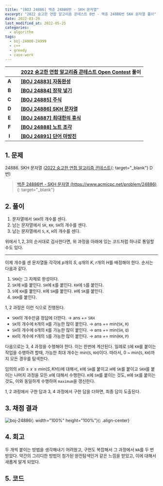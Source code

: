 ```yaml
---
title: "[BOJ 24886] 백준 24886번 - SKH 문자열"
excerpt: "2022 숭고한 연합 알고리즘 콘테스트 D번 - 백준 24886번 SKH 문자열 풀이"
date: 2022-03-29
last_modified_at: 2022-05-25
categories:
  - algorithm
tags:
  - boj-24000-24999
  - c++
  - greedy
  - case-work
---
```


|||[2022 숭고한 연합 알고리즘 콘테스트 Open Contest](https://burningfalls.github.io/contest/skh2022-baekjoon-contest/) 풀이|
|:---:|:---:|:---|
|**A**||**[[BOJ 24883] 자동완성](https://burningfalls.github.io/algorithm/boj-24883/)**|
|**B**||**[[BOJ 24884] 장작 넣기](https://burningfalls.github.io/algorithm/boj-24884/)**|
|**C**||**[[BOJ 24885] 주식](https://burningfalls.github.io/algorithm/boj-24885/)**|
|**D**||**[[BOJ 24886] SKH 문자열](https://burningfalls.github.io/algorithm/boj-24886/)**|
|**E**||**[[BOJ 24887] 최대한의 휴식](https://burningfalls.github.io/algorithm/boj-24887/)**|
|**F**||**[[BOJ 24888] 노트 조각](https://burningfalls.github.io/algorithm/boj-24888/)**|
|**I**||**[[BOJ 24891] 단어 마방진](https://burningfalls.github.io/algorithm/boj-24891/)**|

## 1. 문제
$24886$. SKH 문자열 ([2022 숭고한 연합 알고리즘 콘테스트](https://burningfalls.github.io/contest/skh-baekjoon-contest/){: target="_blank"} D번)

> [백준 24886번 - SKH 문자열 (https://www.acmicpc.net/problem/24886)](https://www.acmicpc.net/problem/24886){: target="_blank"}

## 2. 풀이

1. 문자열에서 `SKH`의 개수를 센다.
1. 남는 문자열에서 `SK`, `KH`, `SH`의 개수를 센다.
1. 남는 문자열에서 `S`, `K`, `H`의 개수를 센다.

위에서 $1, 2, 3$의 순서대로 검사한다면, 위 과정을 아래에 있는 코드처럼 하나로 통일할 수도 있다.

---

이제 개수를 센 문자열들 각각에 $p$개의 $S$, $q$개의 $K$, $r$개의 $H$를 배정해야 한다. 순서는 다음과 같다.

1. `SKH`는 그 자체로 완성이다.
1. `SK`에 `H`를 붙인다.
    `SH`에 `K`를 붙인다.
    `KH`에 `S`를 붙인다.
1. `S`에 `KH`를 붙인다.
    `K`에 `SH`를 붙인다.
    `H`에 `SK`를 붙인다.
1. `SKH`를 붙인다.

1, 2 과정은 이런 식으로 진행된다.

* `SKH`의 개수만큼 정답에 더한다. $\rightarrow$ ans += `SKH`
* `SK`의 개수에 `R`개의 `H`를 가능한 많이 붙인다. $\rightarrow$ ans += min(`SK`, `R`)
* `SH`의 개수에 `Q`개의 `K`를 가능한 많이 붙인다. $\rightarrow$ ans += min(`SH`, `Q`)
* `KH`의 개수에 `P`개의 `S`를 가능한 많이 붙인다. $\rightarrow$ ans += min(`KH`, `P`)

다음으로는 3, 4 과정을 수행해야 한다. 이는 한번에 계산된다. 일례로 `S`에 `KH`를 붙이는 작업을 수행하려 할때, 가능한 최대 개수는 min(`S`, `KH`)이다. 따라서, 0 ~ min(`S`, `KH`)까지 모든 경우를 탐색한다. 

임의의 $x(0\leq x\leq min(S, KH))$에 대해서, `K`에 `SH`를 붙이고 `H`에 `SK`를 붙이고 `SKH`를 붙이는 나머지 과정을 모든 $x$에 대해서 수행한다. `K`에 `SH`를 붙이는 것도, `H`에 `SK`를 붙이는 것도, 이와 동일하게 수행하여 `maximum`을 갱신한다.

1, 2 과정에서 구한 답과 3, 4 과정에서 구한 답을 더하면, 최종 답이 도출된다.

## 3. 채점 결과

![boj-24886](https://user-images.githubusercontent.com/30232837/160549669-dec53940-31ad-4e5b-98c5-f3e102b448e5.png "boj-24886"){: width="100%" height="100%"}{: .align-center}

## 4. 회고

두 개씩 붙이는 방법을 생각해내기 어려웠고, 구현도 복잡해서 그 과정에서 `WA`를 두 번 받았다. 약간의 그리디한 방법이 첨가된 완전탐색인거 같은 느낌을 받았고, 이에 대해서 새롭게 알게 되었다.

## 5. 코드

<script src="https://gist.github.com/BurningFalls/50efe9f1dc858c7dfefa330d5aa4c7e3.js"></script>